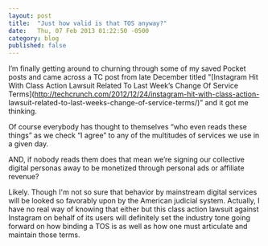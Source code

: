 ```yaml
---
layout: post
title:  "Just how valid is that TOS anyway?"
date:   Thu, 07 Feb 2013 01:22:50 -0500
category: blog
published: false
---
```


I’m finally getting around to churning through some of my saved Pocket posts
and came across a TC post from late December titled "[Instagram Hit With Class
Action Lawsuit Related To Last Week’s Change Of Service
Terms](http://techcrunch.com/2012/12/24/instagram-hit-with-class-action-
lawsuit-related-to-last-weeks-change-of-service-terms/)” and it got me
thinking.

Of course everybody has thought to themselves “who even reads these things” as
we check “I agree” to any of the multitudes of services we use in a given day.

AND, if nobody reads them does that mean we’re signing our collective digital
personas away to be monetized through personal ads or affiliate revenue?

Likely. Though I'm not so sure that behavior by mainstream digital services
will be looked so favorably upon by the American judicial system. Actually, I
have no real way of knowing that either but this class action lawsuit against
Instagram on behalf of its users will definitely set the industry tone going
forward on how binding a TOS is as well as how one must articulate and
maintain those terms.
